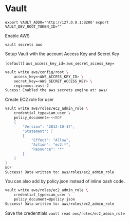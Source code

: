 # Vault

`export VAULT_ADDR='http://127.0.0.1:8200'`
`export VAULT_DEV_ROOT_TOKEN_ID=""`

Enable AWS

`vault secrets aws`

Setup Vault with the account Access Key and Secret Key

`[default]`
`aws_access_key_id=`
`aws_secret_access_key=`

```bash
vault write aws/config/root \
    access_key=<AWS_ACCESS_KEY_ID> \
    secret_key=<AWS_SECRET_ACCESS_KEY> \
    region=us-east-2
Sucess! Enabled the aws secrets engine at: aws/
```

Create EC2 role for user

```bash
vault write aws/roles/ec2_admin_role \
    credential_type=iam_user \
    policy_document=-<<EOF
    {
        "Version": "2012-10-17",
        "Statement": [
        {
            "Effect": "Allow",
            "Action": "ec2:*",
            "Resource": "*"
        }
    ]
}
EOF
Success! Data written to: aws/roles/ec2_admin_role
```

You can also add by policy.json instead of inline bash code.

```bash
vault write aws/roles/ec2_admin_role \
    credential_type=iam_user \
    policy_document=@policy.json
Success! Data written to: aws/roles/ec2_admin_role
```

Save the credenttials
`vault read aws/roles/ec2_admin_role`
